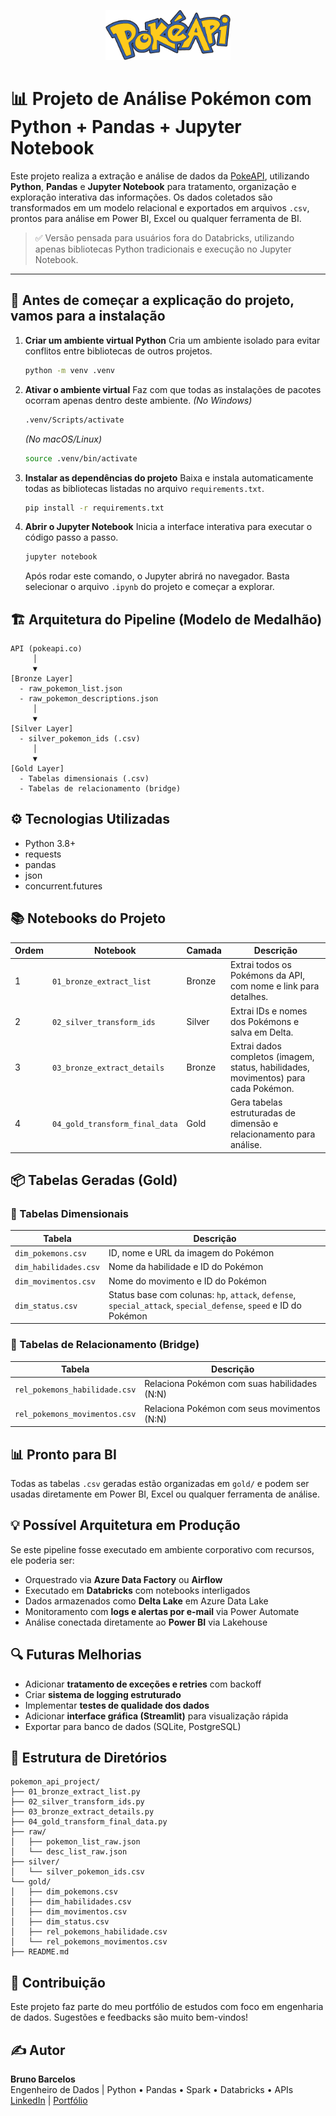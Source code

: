 <p align="center">
  <img src="https://raw.githubusercontent.com/PokeAPI/media/master/logo/pokeapi_256.png" alt="PokéAPI Logo" width="200"/>
</p>

# 📊 Projeto de Análise Pokémon com Python + Pandas + Jupyter Notebook

Este projeto realiza a extração e análise de dados da [PokeAPI](https://pokeapi.co), utilizando **Python**, **Pandas** e **Jupyter Notebook** para tratamento, organização e exploração interativa das informações. Os dados coletados são transformados em um modelo relacional e exportados em arquivos `.csv`, prontos para análise em Power BI, Excel ou qualquer ferramenta de BI.

> ✅ Versão pensada para usuários fora do Databricks, utilizando apenas bibliotecas Python tradicionais e execução no Jupyter Notebook.

---
## 🚀 Antes de começar a explicação do projeto, vamos para a instalação

1. **Criar um ambiente virtual Python**
   Cria um ambiente isolado para evitar conflitos entre bibliotecas de outros projetos.

   ```bash
   python -m venv .venv
   ```

2. **Ativar o ambiente virtual**
   Faz com que todas as instalações de pacotes ocorram apenas dentro deste ambiente.
   *(No Windows)*

   ```bash
   .venv/Scripts/activate
   ```

   *(No macOS/Linux)*

   ```bash
   source .venv/bin/activate
   ```

3. **Instalar as dependências do projeto**
   Baixa e instala automaticamente todas as bibliotecas listadas no arquivo `requirements.txt`.

   ```bash
   pip install -r requirements.txt
   ```

4. **Abrir o Jupyter Notebook**
   Inicia a interface interativa para executar o código passo a passo.

   ```bash
   jupyter notebook
   ```

   Após rodar este comando, o Jupyter abrirá no navegador. Basta selecionar o arquivo `.ipynb` do projeto e começar a explorar.

   
## 🏗️ Arquitetura do Pipeline (Modelo de Medalhão)

```
API (pokeapi.co)
     │
     ▼
[Bronze Layer]
  - raw_pokemon_list.json
  - raw_pokemon_descriptions.json
     │
     ▼
[Silver Layer]
  - silver_pokemon_ids (.csv)
     │
     ▼
[Gold Layer]
  - Tabelas dimensionais (.csv)
  - Tabelas de relacionamento (bridge)
```



## ⚙️ Tecnologias Utilizadas

- Python 3.8+
- requests
- pandas
- json
- concurrent.futures

## 📚 Notebooks do Projeto

| Ordem | Notebook                      | Camada   | Descrição |
|-------|-------------------------------|----------|-----------|
| 1     | `01_bronze_extract_list`      | Bronze   | Extrai todos os Pokémons da API, com nome e link para detalhes. |
| 2     | `02_silver_transform_ids`     | Silver   | Extrai IDs e nomes dos Pokémons e salva em Delta. |
| 3     | `03_bronze_extract_details`   | Bronze   | Extrai dados completos (imagem, status, habilidades, movimentos) para cada Pokémon. |
| 4     | `04_gold_transform_final_data`| Gold     | Gera tabelas estruturadas de dimensão e relacionamento para análise. |

## 📦 Tabelas Geradas (Gold)

### 🔹 Tabelas Dimensionais

  | Tabela             | Descrição |
  |--------------------|-----------|
  | `dim_pokemons.csv` | ID, nome e URL da imagem do Pokémon |
  | `dim_habilidades.csv` | Nome da habilidade e ID do Pokémon |
  | `dim_movimentos.csv`  | Nome do movimento e ID do Pokémon |
  | `dim_status.csv`      | Status base com colunas: `hp`, `attack`, `defense`, `special_attack`, `special_defense`, `speed` e ID do Pokémon |

### 🔗 Tabelas de Relacionamento (Bridge)

| Tabela                      | Descrição |
|-----------------------------|-----------|
| `rel_pokemons_habilidade.csv` | Relaciona Pokémon com suas habilidades (N:N) |
| `rel_pokemons_movimentos.csv` | Relaciona Pokémon com seus movimentos (N:N) |




## 📊 Pronto para BI

Todas as tabelas `.csv` geradas estão organizadas em `gold/` e podem ser usadas diretamente em Power BI, Excel ou qualquer ferramenta de análise.



## 💡 Possível Arquitetura em Produção

Se este pipeline fosse executado em ambiente corporativo com recursos, ele poderia ser:

- Orquestrado via **Azure Data Factory** ou **Airflow**
- Executado em **Databricks** com notebooks interligados
- Dados armazenados como **Delta Lake** em Azure Data Lake
- Monitoramento com **logs e alertas por e-mail** via Power Automate
- Análise conectada diretamente ao **Power BI** via Lakehouse


## 🔍 Futuras Melhorias

- Adicionar **tratamento de exceções e retries** com backoff
- Criar **sistema de logging estruturado**
- Implementar **testes de qualidade dos dados**
- Adicionar **interface gráfica (Streamlit)** para visualização rápida
- Exportar para banco de dados (SQLite, PostgreSQL)

## 📁 Estrutura de Diretórios

```
pokemon_api_project/
├── 01_bronze_extract_list.py
├── 02_silver_transform_ids.py
├── 03_bronze_extract_details.py
├── 04_gold_transform_final_data.py
├── raw/
│   ├── pokemon_list_raw.json
│   └── desc_list_raw.json
├── silver/
│   └── silver_pokemon_ids.csv
└── gold/
│   ├── dim_pokemons.csv
│   ├── dim_habilidades.csv
│   ├── dim_movimentos.csv
│   ├── dim_status.csv
│   ├── rel_pokemons_habilidade.csv
│   └── rel_pokemons_movimentos.csv
├── README.md
```

## 🤝 Contribuição

Este projeto faz parte do meu portfólio de estudos com foco em engenharia de dados. Sugestões e feedbacks são muito bem-vindos!


## ✍️ Autor

**Bruno Barcelos**  
Engenheiro de Dados | Python • Pandas • Spark • Databricks • APIs  
[LinkedIn](#) | [Portfólio](#)
